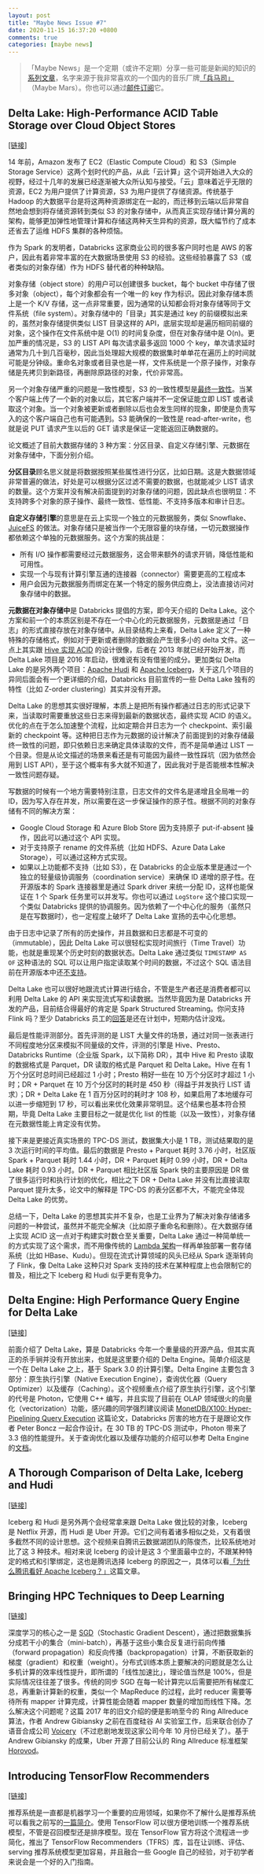 ```yaml
---
layout: post
title: "Maybe News Issue #7"
date: 2020-11-15 16:37:20 +0800
comments: true
categories: [maybe news]
---
```


> 「Maybe News」是一个定期（或许不定期）分享一些可能是新闻的知识的[系列文章](/categories/maybe-news/)，名字来源于我非常喜欢的一个国内的音乐厂牌[「兵马司」](https://en.wikipedia.org/wiki/Maybe_Mars)（Maybe Mars）。你也可以通过[邮件订阅](https://digest.xiaogaozi.org/maybe-news)它。

<!-- more -->

## Delta Lake: High-Performance ACID Table Storage over Cloud Object Stores

[[链接]](https://databricks.com/research/delta-lake-high-performance-acid-table-storage-overcloud-object-stores)

14 年前，Amazon 发布了 EC2（Elastic Compute Cloud）和 S3（Simple Storage Service）这两个划时代的产品，从此「云计算」这个词开始进入大众的视野，经过十几年的发展已经逐渐被大众所认知与接受。「云」意味着近乎无限的资源，EC2 为用户提供了计算资源，S3 为用户提供了存储资源。传统基于 Hadoop 的大数据平台是将这两种资源绑定在一起的，而迁移到云端以后非常自然地会想到将存储资源转到类似 S3 的对象存储中，从而真正实现存储计算分离的架构，能够更加弹性地管理计算和存储这两种天生异构的资源，既大幅节约了成本还省去了运维 HDFS 集群的各种烦恼。

作为 Spark 的发明者，Databricks 这家商业公司的很多客户同时也是 AWS 的客户，因此有着非常丰富的在大数据场景使用 S3 的经验。这些经验暴露了 S3（或者类似的对象存储）作为 HDFS 替代者的种种缺陷。

对象存储（object store）的用户可以创建很多 bucket，每个 bucket 中存储了很多对象（object），每个对象都会有一个唯一的 key 作为标识。因此对象存储本质上是一个 K/V 存储，这一点非常重要，因为通常的认知都会将对象存储等同于文件系统（file system）。对象存储中的「目录」其实是通过 key 的前缀模拟出来的，虽然对象存储提供类似 LIST 目录这样的 API，底层实现却是遍历相同前缀的对象，这个操作在文件系统中是 O(1) 的时间复杂度，但在对象存储中是 O(n)。更加严重的情况是，S3 的 LIST API 每次请求最多返回 1000 个 key，单次请求延时通常为几十到几百毫秒，因此当处理超大规模的数据集时单单花在遍历上的时间就可能是分钟级。重命名对象或者目录也是一样，文件系统是一个原子操作，对象存储是先拷贝到新路径，再删除原路径的对象，代价非常高。

另一个对象存储严重的问题是一致性模型，S3 的一致性模型是[最终一致性](https://docs.aws.amazon.com/AmazonS3/latest/dev/Introduction.html#ConsistencyModel)。当某个客户端上传了一个新的对象以后，其它客户端并不一定保证能立即 LIST 或者读取这个对象。当一个对象被更新或者删除以后也会发生同样的现象，即使是负责写入的这个客户端自己也有可能遇到。S3 能确保的一致性是 read-after-write，也就是说 PUT 请求产生以后的 GET 请求是保证一定能返回正确数据的。

论文概述了目前大数据存储的 3 种方案：分区目录、自定义存储引擎、元数据在对象存储中，下面分别介绍。

**分区目录**顾名思义就是将数据按照某些属性进行分区，比如日期。这是大数据领域非常普遍的做法，好处是可以根据分区过滤不需要的数据，也就能减少 LIST 请求的数量。这个方案并没有解决前面提到的对象存储的问题，因此缺点也很明显：不支持跨多个对象的原子操作、最终一致性、低性能、不支持多版本和审计日志。

**自定义存储引擎**的意思是在云上实现一个独立的元数据服务，类似 Snowflake、[JuiceFS](https://juicefs.com) 的做法。对象存储只是被当作一个无限容量的块存储，一切元数据操作都依赖这个单独的元数据服务。这个方案的挑战是：

- 所有 I/O 操作都需要经过元数据服务，这会带来额外的请求开销，降低性能和可用性。
- 实现一个与现有计算引擎互通的连接器（connector）需要更高的工程成本
- 用户会因为元数据服务而绑定在某一个特定的服务供应商上，没法直接访问对象存储中的数据。

**元数据在对象存储中**是 Databricks 提倡的方案，即今天介绍的 Delta Lake。这个方案和前一个的本质区别是不存在一个中心化的元数据服务，元数据是通过「日志」的形式直接存放在对象存储中。从目录结构上来看，Delta Lake 定义了一种特殊的存储格式，例如对于更新或者删除的数据会产生很多小的 delta 文件。这一点上其实跟 [Hive 实现 ACID](https://issues.apache.org/jira/browse/HIVE-5317) 的设计很像，后者在 2013 年就已经开始开发，而 Delta Lake 项目是 2016 年启动，很难说有没有借鉴的成分。更加类似 Delta Lake 的是另外两个项目：[Apache Hudi](https://hudi.apache.org) 和 [Apache Iceberg](https://iceberg.apache.org)，关于这几个项目的异同后面会有一个更详细的介绍，Databricks 目前宣传的一些 Delta Lake 独有的特性（比如 Z-order clustering）其实并没有开源。

Delta Lake 的思想其实很好理解，本质上是把所有操作都通过日志的形式记录下来，当读取时需要重放这些日志来得到最新的数据状态，最终实现 ACID 的语义。优化的点在于怎么加速整个流程，比如定期合并日志为一个 checkpoint、索引最新的 checkpoint 等。这种把日志作为元数据的设计解决了前面提到的对象存储最终一致性的问题，即只依赖日志来确定具体读取的文件，而不是简单通过 LIST 一个目录。但是从论文描述的场景来看还是有可能因为最终一致性踩坑（因为依然会用到 LIST API），至于这个概率有多大就不知道了，因此我对于是否能根本性解决一致性问题存疑。

写数据的时候有一个地方需要特别注意，日志文件的文件名是递增且全局唯一的 ID，因为写入存在并发，所以需要在这一步保证操作的原子性。根据不同的对象存储有不同的解决方案：

- Google Cloud Storage 和 Azure Blob Store 因为支持原子 put-if-absent 操作，因此可以通过这个 API 实现。
- 对于支持原子 rename 的文件系统（比如 HDFS、Azure Data Lake Storage），可以通过这种方式实现。
- 如果以上功能都不支持（比如 S3），在 Databricks 的企业版本里是通过一个独立的轻量级协调服务（coordination service）来确保 ID 递增的原子性。在开源版本的 Spark 连接器里是通过 Spark driver 来统一分配 ID，这样也能保证在 1 个 Spark 任务里可以并发写。你也可以通过 `LogStore` 这个接口实现一个类似 Databricks 提供的协调服务。因为依赖了一个中心化的服务（虽然只是在写数据时），也一定程度上破坏了 Delta Lake 宣扬的去中心化思想。

由于日志中记录了所有的历史操作，并且数据和日志都是不可变的（immutable），因此 Delta Lake 可以很轻松实现时间旅行（Time Travel）功能，也就是重现某个历史时刻的数据状态。Delta Lake 通过类似 `TIMESTAMP AS OF` 这种语法的 SQL 可以让用户指定读取某个时间的数据，不过这个 SQL 语法目前在开源版本中还[不支持](https://github.com/delta-io/delta/issues/128)。

Delta Lake 也可以很好地跟流式计算进行结合，不管是生产者还是消费者都可以利用 Delta Lake 的 API 来实现流式写和读数据。当然毕竟因为是 Databricks 开发的产品，目前结合得最好的肯定是 Spark Structured Streaming。你问支持 Flink 吗？至少 Databricks 员工的[回答](https://github.com/delta-io/delta/issues/156#issuecomment-552503730)是还在计划中，短期内估计没戏。

最后是性能评测部分。首先评测的是 LIST 大量文件的场景，通过对同一张表进行不同程度地分区来模拟不同量级的文件，评测的引擎是 Hive、Presto、Databricks Runtime（企业版 Spark，以下简称 DR），其中 Hive 和 Presto 读取的数据格式是 Parquet，DR 读取的格式是 Parquet 和 Delta Lake。Hive 在有 1 万个分区时总时间已经超过 1 小时；Presto 稍好一些在 10 万个分区时才超过 1 小时；DR + Parquet 在 10 万个分区时的耗时是 450 秒（得益于并发执行 LIST 请求）；DR + Delta Lake 在 1 百万分区时的耗时才 108 秒，如果启用了本地缓存可以进一步缩短到 17 秒，可以看出来优化效果非常明显。这个结果也基本符合预期，毕竟 Delta Lake 主要目标之一就是优化 list 的性能（以及一致性），对象存储在元数据性能上肯定没有优势。

接下来是更接近真实场景的 TPC-DS 测试，数据集大小是 1 TB，测试结果取的是 3 次运行时间的平均值。最后的数据是 Presto + Parquet 耗时 3.76 小时，社区版 Spark + Parquet 耗时 1.44 小时，DR + Parquet 耗时 0.99 小时，DR + Delta Lake 耗时 0.93 小时。DR + Parquet 相比社区版 Spark 快的主要原因是 DR 做了很多运行时和执行计划的优化，相比之下 DR + Delta Lake 并没有比直接读取 Parquet 提升太多，论文中的解释是 TPC-DS 的表分区都不大，不能完全体现 Delta Lake 的优势。

总结一下，Delta Lake 的思想其实并不复杂，也是工业界为了解决对象存储诸多问题的一种尝试，虽然并不能完全解决（比如原子重命名和删除）。在大数据存储上实现 ACID 这一点对于构建实时数仓至关重要，Delta Lake 通过一种简单统一的方式实现了这个需求，而不用像传统的 [Lambda 架构](https://en.wikipedia.org/wiki/Lambda_architecture)一样再单独部署一套存储系统（比如 HBase、Kudu）。但现在流式计算领域的风头已经从 Spark 逐渐转向了 Flink，像 Delta Lake 这种只对 Spark 支持的技术在某种程度上也会限制它的普及，相比之下 Iceberg 和 Hudi 似乎更有竞争力。

## Delta Engine: High Performance Query Engine for Delta Lake

[[链接]](https://www.youtube.com/watch?v=o54YMz8zvCY)

前面介绍了 Delta Lake，算是 Databricks 今年一个重量级的开源产品，但其实真正的杀手锏并没有开放出来，也就是这里要介绍的 Delta Engine。简单介绍这是一个在 Delta Lake 之上，基于 Spark 3.0 的计算引擎。Delta Engine 主要包含 3 部分：原生执行引擎（Native Execution Engine），查询优化器（Query Optimizer）以及缓存（Caching）。这个视频重点介绍了原生执行引擎，这个引擎的代号是 Photon，它使用 C++ 编写，并且实现了目前在 OLAP 领域很火的向量化（vectorization）功能，感兴趣的同学强烈建议阅读 [MonetDB/X100: Hyper-Pipelining Query Execution](http://cidrdb.org/cidr2005/papers/P19.pdf) 这篇论文，Databricks 厉害的地方在于是跟论文作者 Peter Boncz 一起合作设计。在 30 TB 的 TPC-DS 测试中，Photon 带来了 3.3 倍的性能提升。关于查询优化器以及缓存功能的介绍可以参考 Delta Engine 的[文档](https://docs.databricks.com/delta/optimizations/index.html)。

## A Thorough Comparison of Delta Lake, Iceberg and Hudi

[[链接]](https://databricks.com/session_na20/a-thorough-comparison-of-delta-lake-iceberg-and-hudi)

Iceberg 和 Hudi 是另外两个会经常拿来跟 Delta Lake 做比较的对象，Iceberg 是 Netflix 开源，而 Hudi 是 Uber 开源。它们之间有着诸多相似之处，又有着很多截然不同的设计思想。这个视频来自腾讯云数据湖团队的陈俊杰，比较系统地对比了这 3 种技术。相对来说 Iceberg 的设计是这 3 个里面最中立的，不跟某种特定的格式和引擎绑定，这也是腾讯选择 Iceberg 的原因之一，具体可以看[「为什么腾讯看好 Apache Iceberg？」](https://www.infoq.cn/article/59lbbuvcrzlusmdowjbb)这篇文章。

## Bringing HPC Techniques to Deep Learning

[[链接]](https://andrew.gibiansky.com/blog/machine-learning/baidu-allreduce)

深度学习的核心之一是 [SGD](https://en.wikipedia.org/wiki/Stochastic_gradient_descent)（Stochastic Gradient Descent），通过把数据集拆分成若干小的集合（mini-batch），再基于这些小集合反复进行前向传播（forward propagation）和反向传播（backpropagation）计算，不断获取新的梯度（gradient）和权重（weight）。分布式训练本质上要解决的问题就是怎么让多机计算的效率线性提升，即所谓的「线性加速比」，理论值当然是 100%，但是实际情况往往差了很多。传统的同步 SGD 在每一轮计算完以后需要把所有梯度汇总，再重新计算新的权重，类似一个 MapReduce 的过程，此时 reducer 需要等待所有 mapper 计算完成，计算性能会随着 mapper 数量的增加而线性下降。怎么解决这个问题呢？这篇 2017 年的旧文介绍的便是影响至今的 Ring Allreduce 算法，作者 Andrew Gibiansky 之前在百度硅谷 AI 实验室工作，后来联合创办了语音合成公司 [Voicery](https://www.voicery.com)（不过悲剧地发现这家公司今年 10 月份已经关了）。基于 Andrew Gibiansky 的成果，Uber 开源了目前公认的 Ring Allreduce 标准框架 [Horovod](https://github.com/uber/horovod)。

## Introducing TensorFlow Recommenders

[[链接]](https://blog.tensorflow.org/2020/09/introducing-tensorflow-recommenders.html)

推荐系统是一直都是机器学习一个重要的应用领域，如果你不了解什么是推荐系统可以看我之前写的[一篇简介](https://blog.xiaogaozi.org/2020/04/21/how-to-design-a-distributed-index-framework-part-1/)。使用 TensorFlow 可以很方便地训练一个推荐系统模型，不管是召回模型还是排序模型。现在 TensorFlow 官方将这个流程进一步简化，推出了 TensorFlow Recommenders（TFRS）库，旨在让训练、评估、serving 推荐系统模型更加容易，并且融合一些 Google 自己的经验，对于初学者来说会是一个好的入门指南。
